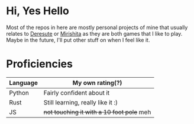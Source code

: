 # Hi, Yes Hello
Most of the repos in here are mostly personal projects of mine that usually relates to 
[Deresute](https://project-imas.wiki/THE_iDOLM@STER_Cinderella_Girls_Starlight_Stage)
or [Mirishita](https://project-imas.wiki/THE_iDOLM@STER_Million_Live!_Theater_Days) as they are both games that I like to play. 
Maybe in the future, I'll put other stuff on when I feel like it.

# Proficiencies
| Language | My own rating(?) |
|----------|------------------|
| Python | Fairly confident about it|
| Rust | Still learning, really like it :)|
| JS | ~~not touching it with a 10 foot pole~~ meh |
